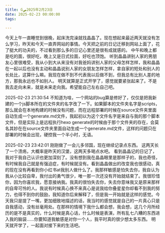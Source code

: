 ```yaml
---
title: G🛹2025年2月23日
date: 2025-02-23 00:00:00
tags:

---
```


今天上午一直睡觉到很晚，起床洗完澡就找晶晶了。现在想起来最近两天就没有怎么学习，昨天和今天一直弄网站的事情。今天把之前的日记迁移到网站上面了，花了挺大的功夫的，不过看到那么多的日记心里还是很有成就感的。
中午和晚上都是吃的面，很好吃，晚上又是日式拉面，好吃也顶饱。
听到晶晶讲别人家的男朋友心里很难受，我从小到大从来没有对我爸妈讲别人家的父母怎样怎样，我和晶晶在一起以后也没有主动和晶晶说别人家的女朋友怎样怎样，拿自家的短处和别人的长处比，这算什么嘛。我现在做不到不代表我以后做不到，但我总有比别人差的地方，那我永远也不如别人。
明天就算是正式开学了，感觉就要紧张起来了。不是我去走向未来，就是未来走向我。希望能自己左右自己吧。

2025-02-23 21:30:54
不知道为啥，一个网站的bug算是修好了，仅仅是把我新建的一个js脚本所在的文件夹的名字改了一下。如果脚本的文件夹名字是scripts，那么就会在本地构建的时候没有问题，而在远程部署的时候在source文件夹里面自动生成一个generate.md文件，我起初以为这个文件名字是来自与我的那个脚本文件，但是实际上是远程执行hexo generate的时候由于那个文件夹的存在，会莫名其妙在在source文件夹里面自动生成一个generate.md文件，这样的问题只在部署的时候会出现，硬控我一个半小时，无语。

2025-02-23 23:42:01
刚刚做了一会儿多邻国，现在继续记录点东西。
这两天长了一个溃疡，大概率是昨天的汉堡，这两天多喝点水吧。
看到晶晶记的日记了，我对于我自己认识也更加深刻了。没有想到我在晶晶眼里是那样子的，我也奇怪，有时候我自己就是有强迫症，有时候就没有。看到晶晶做出的改变我也很感动，真的现在没有再看到你小红书at我别人做什么了。我那样敏感是怕失去你，我自认为我从小比较自卑，我付出的勇气很少，唯一那一次还没有开始就结束了。我很珍惜你，因为你喜欢我，愿意接纳我。我真的很怕失去你，失去你意味我又是原来那样的自卑可怜的人。我说有时候真心换不来真心是说我给你叠星星你却看不到我的努力，也得不到你的鼓励，我知道你后来解释了，但是我一开始就是这样的感觉。今天我只是提了一嘴，更加细致地描述的话，我当时的感觉就是自己的一片真心只是自我感动，没有丝毫用处。在那样的情境下我什么都会想，我会想，这几个月所经历的是不是真实的，什么时候是真心话，什么时候是表演，所有乱七八糟的东西进入我的脑袋……你要知道我敏感是对你一个人，我平时真的很少想太多东西。
明天就开学了，一起面对接下来的生活吧。
